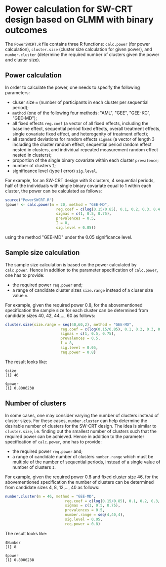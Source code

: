 # Power calculation for SW-CRT design based on GLMM with binary outcomes

The `PowerSWCRT.R` file contains three R functions: `calc.power` (for power calculation), `cluster.size` (cluster size calculation for given power), and `number.cluster` (determine the required number of clusters given the power and cluster size).

## Power calculation

In order to calculate the power, one needs to specify the following parameters:
- cluser size `m` (number of participants in each cluster per sequential period);
- `method` (one of the following four methods: "AML", "GEE", "GEE-KC", "GEE-MD");
- all fixed effects `reg.coef` (a vector of all fixed effects, including the baseline effect, sequential period fixed effects, overall treatment effects, single covariate fixed effect, and heterogenity of treatment effect);
- all standard deviations for random effects `sigmas` (a vector of length 3 including the cluster random effect, sequential period random effect nested in clusters, and individual repeated measurement random effect nested in clusters);
- proportion of the single binary covariate within each cluster `prevalence`;
- number of clusters `I`;
- significance level (type I error) `sig.level`.

For example, for an SW-CRT design with 8 clusters, 4 sequential periods, half of the individuals with single binary covariate equal to 1 within each cluster, the power can be calculated as follows: 
```r
source("PowerSWCRT.R")
(power <- calc.power(m = 20, method = "GEE-MD",
                       reg.coef = c(log(0.15/0.85), 0.1, 0.2, 0.3, 0.4, log(1.68), log(1.5), log(2)), 
                       sigmas = c(1, 0.5, 0.75), 
                       prevalences = 0.5, 
                       I = 8, 
                       sig.level = 0.05))
```
using the method "GEE-MD" under the 0.05 significance level.
## Sample size calculation

The sample size calculation is based on the power calculated by `calc.power`. Hence in addition to the parameter specification of `calc.power`, one has to provide:
- the required power `req.power` and;
- a range of candidate cluster sizes `size.range` instead of a cluser size value `m`.

For example, given the required power 0.8, for the abovementioned specification the sample size for each cluster can be determined from candidate sizes 40, 42, 44,..., 60 as follows:
```r
cluster.size(size.range = seq(40,60,2), method = "GEE-MD",
                         reg.coef = c(log(0.15/0.85), 0.1, 0.2, 0.3, 0.4, log(1.68), log(1.5), log(2)), 
                         sigmas = c(1, 0.5, 0.75), 
                         prevalences = 0.5, 
                         I = 8, 
                         sig.level = 0.05,
                         req.power = 0.8)
```
The result looks like:
```
$size
[1] 46

$power
[1] 0.8006238
```
## Number of clusters
In some cases, one may consider varying the number of clusters instead of cluster sizes. For these cases, `number.cluster` can help determine the desirable number of clusters for the SW-CRT design. The idea is similar to `cluster.size`, i.e. finding out the smallest number of clusters such that the required power can be achieved. Hence in addition to the parameter specification of `calc.power`, one has to provide:
- the required power `req.power` and;
- a range of candidate number of clusters `number.range` which must be multiple of the number of sequential periods, instead of a single value of number of clusters `I`.

For example, given the required power 0.8 and fixed cluster size 46, for the abovementioned specification the number of clusters can be determined from candidate sizes 4, 8, 12,..., 40 as follows:
```r
number.cluster(m = 46, method = "GEE-MD",
                           reg.coef = c(log(0.15/0.85), 0.1, 0.2, 0.3, 0.4, log(1.68), log(1.5), log(2)), 
                           sigmas = c(1, 0.5, 0.75), 
                           prevalences = 0.5, 
                           number.range = seq(4,40,4),
                           sig.level = 0.05,
                           req.power = 0.8)
```
The result looks like:
```
$Number
[1] 8

$power
[1] 0.8006238
```

